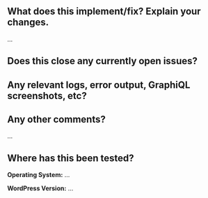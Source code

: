 <!--

### Your checklist for this pull request
Thanks for sending a pull request! Please make sure you click the link above to view the contribution guidelines, then fill out the blanks below.

🚨 Please review the guidelines for contributing to this repository: https://github.com/wp-graphql/wp-graphql/blob/develop/.github/CONTRIBUTING.md

- [ ] Make sure your PR title follows Conventional Commit standards. See: https://www.conventionalcommits.org/en/v1.0.0/#specification . Allowed prefixes: `build`, `chore`, `ci`, `docs`, `feat`, `fix`, `perf`, `refactor`, `revert`, `style`, `test`
- [ ] Make sure you are making a pull request against the **develop branch** (left side). Also you should start *your branch* off *our master*.
- [ ] Make sure you are requesting to pull request from a **topic/feature/bugfix branch** (right side). Don't pull request from your master!

-->

What does this implement/fix? Explain your changes.
---------------------------------------------------
…


Does this close any currently open issues?
------------------------------------------
<!--
### Write "closes #{pr number}"
### see: https://docs.github.com/en/issues/tracking-your-work-with-issues/linking-a-pull-request-to-an-issue#linking-a-pull-request-to-an-issue-using-a-keyword
-->


Any relevant logs, error output, GraphiQL screenshots, etc?
-------------------------------------
<!-- (If it’s long, please paste to https://ghostbin.com/ and insert the link here.) -->


Any other comments?
-------------------
…


Where has this been tested?
---------------------------
**Operating System:** …

**WordPress Version:** …
